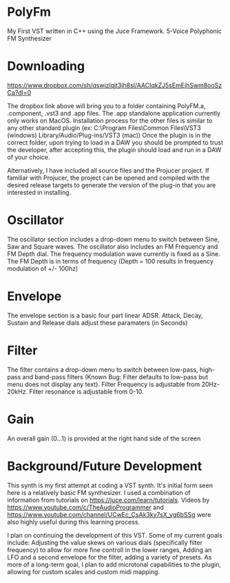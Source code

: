 # PolyFm
My First VST written in C++ using the Juce Framework. 5-Voice Polyphonic FM Synthesizer

# Downloading
https://www.dropbox.com/sh/qswjzlqjt3jh8sl/AACIqkZJ5sEmEjhSwm8ooSzCa?dl=0

The dropbox link above will bring you to a folder containing PolyFM.a, .component, .vst3 and .app files. The .app standalone application currently only works on MacOS. Installation process for the other files is similar to any other standard plugin (ex: C:\Program Files\Common Files\VST3 (windows) Library/Audio/Plug-ins/VST3 (mac))
Once the plugin is in the correct folder, upon trying to load in a DAW you should be prompted to trust the developer, after accepting this, the plugin should load and run in a DAW of your choice.

Alternatively, I have included all source files and the Projucer project. If familiar with Projucer, the project can be opened and compiled with the desired release targets to generate the version of the plug-in that you are interested in installing. 

# Oscillator
The oscillator section includes a drop-down menu to switch between Sine, Saw and Square waves. The oscillator also includes an FM Frequency and FM Depth dial. The frequency modulation wave currently is fixed as a Sine. The FM Depth is in terms of frequency (Depth = 100 results in frequency modulation of +/- 100hz)

# Envelope
The envelope section is a basic four part linear ADSR. Attack, Decay, Sustain and Release dials adjust these paramaters (in Seconds)

# Filter
The filter contains a drop-down menu to switch between low-pass, high-pass and band-pass filters (Known Bug: Filter defaults to low-pass but menu does not display any text). Filter Frequency is adjustable from 20Hz-20kHz. Filter resonance is adjustable from 0-10. 

# Gain
An overall gain (0...1) is provided at the right hand side of the screen

# Background/Future Development
This synth is my first attempt at coding a VST synth. It's initial form seen here is a relatively basic FM synthesizer. I used a combination of information from tutorials on https://juce.com/learn/tutorials. Videos by https://www.youtube.com/c/TheAudioProgrammer and https://www.youtube.com/channel/UCwEc_CsAk3ky7sX_yg6bSSg were also highly useful during this learning process. 

I plan on continuing the development of this VST. Some of my current goals include: Adjusting the value skews on various dials (specifically filter frequency) to allow for more fine controll in the lower ranges, Adding an LFO and a second envelope for the filter, adding a variety of presets. As more of a long-term goal, I plan to add microtonal capabilities to the plugin, allowing for custom scales and custom midi mapping. 
